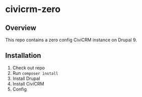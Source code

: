 # civicrm-zero

## Overview

This repo contains a zero config CiviCRM instance on Drupal 9.

## Installation

1. Check out repo
1. Run `composer install`
1. Install Drupal
1. Install CiviCRM
1. Config
